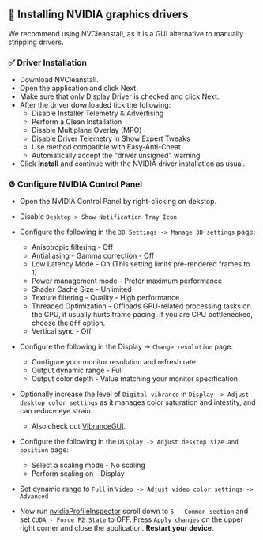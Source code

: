 ## 🚀 **Installing NVIDIA graphics drivers**

We recommend using NVCleanstall, as it is a GUI alternative to manually stripping drivers.

### ✅ Driver Installation
- Download NVCleanstall.
- Open the application and click Next.
- Make sure that only Display Driver is checked and click Next.
- After the driver downloaded tick the following:
  - Disable Installer Telemetry & Advertising
  - Perform a Clean Installation
  - Disable Multiplane Overlay (MPO)
  - Disable Driver Telemetry in Show Expert Tweaks
  - Use method compatible with Easy-Anti-Cheat
  - Automatically accept the "driver unsigned" warning
- Click **Install** and continue with the NVIDIA driver installation as usual.

### ⚙️ Configure NVIDIA Control Panel
- Open the NVIDIA Control Panel by right-clicking on dekstop.
- Disable `Desktop > Show Notification Tray Icon`
- Configure the following in the `3D Settings -> Manage 3D settings` page:
  - Anisotropic filtering - Off
  - Antialiasing - Gamma correction - Off
  - Low Latency Mode - On (This setting limits pre-rendered frames to 1)
  - Power management mode - Prefer maximum performance
  - Shader Cache Size - Unlimited
  - Texture filtering - Quality - High performance
  - Threaded Optimization - Offloads GPU-related processing tasks on the CPU, it usually hurts frame pacing. If you are CPU bottlenecked,     choose the `Off` option.
  - Vertical sync - Off
- Configure the following in the Display -> `Change resolution` page:
  - Configure your monitor resolution and refresh rate.
  - Output dynamic range - Full
  - Output color depth - Value matching your monitor specification
- Optionally increase the level of `Digital vibrance` in `Display -> Adjust desktop color settings` as it manages color saturation and        intestity, and can reduce eye strain. 
  - Also check out [VibranceGUI](https://vibrancegui.com/).
- Configure the following in the `Display -> Adjust desktop size and position` page:
  - Select a scaling mode - No scaling
  - Perform scaling on - Display
- Set dynamic range to `Full` in `Video -> Adjust video color settings -> Advanced`

- Now run [nvidiaProfileInspector](https://github.com/Orbmu2k/nvidiaProfileInspector) scroll down to `5 - Common section` and set `CUDA - Force P2 State` to OFF. Press `Apply changes` on the upper right corner and close the application. **Restart your device**.
